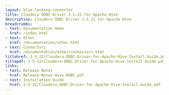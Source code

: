 ```yaml
---
layout: blue-landing-connector
title: Cloudera ODBC Driver 2.5.22 for Apache Hive
description: Cloudera ODBC Driver 2.5.22 for Apache Hive
breadcrumbs:
- text: Documentation Home
  href: /index.html
- text: Other
  href: /documentation/other.html
- text: Connectors
  href: /documentation/other/connectors.html
titlehref: 2-5-22/Cloudera-ODBC-Driver-for-Apache-Hive-Install-Guide.pdf
titlepdf: 2-5-22/Cloudera-ODBC-Driver-for-Apache-Hive-Install-Guide.pdf
links:
- text: Release Notes
  href: Release-Notes-Hive-ODBC.pdf
- text: Installation Guide
  href: 2-5-22/Cloudera-ODBC-Driver-for-Apache-Hive-Install-Guide.pdf
---
```

